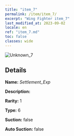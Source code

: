 ```yaml
---
title: "item_7"
permalink: /item/item_7/
excerpt: "Wing Fighter item_7"
last_modified_at: 2023-09-02
locale: en
ref: "item_7.md"
toc: false
classes: wide
---
```



 ![Unknown_7](/images/item/Settlement_Exp_p.png)



## Details

 **Name:** *Settlement_Exp* 

 **Description:** 

 **Rarity:** 1 

 **Type:** 6 

 **Suction:** false 

 **Auto Suction:** false 


